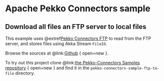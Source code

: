 # Apache Pekko Connectors sample

## Download all files an FTP server to local files

This example uses @extref[Pekko Connectors FTP](pekko-connectors:ftp.html) to read from the FTP server, and stores files using Akka Stream `FileIO`.

Browse the sources at @link:[Github](https://github.com/apache/incubator-pekko-connectors-samples/tree/main/pekko-connectors-sample-ftp-to-file) { open=new }.

To try out this project clone @link:[the Pekko-Connectors Samples repository](https://github.com/apache/incubator-pekko-connectors-samples) { open=new } and find it in the `pekko-connectors-sample-ftp-to-file` directory.
